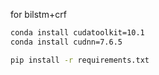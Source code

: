 
for bilstm+crf

``` bash
conda install cudatoolkit=10.1
conda install cudnn=7.6.5

pip install -r requirements.txt
```
